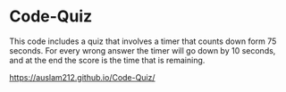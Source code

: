 # Code-Quiz

This code includes a quiz that involves a timer that counts down form 75 seconds. For every wrong answer the timer will go down by 10 seconds, and at the end the score is the time that is remaining.


https://auslam212.github.io/Code-Quiz/
